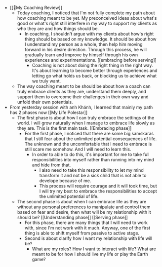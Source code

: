 - [[📝My Coaching Review]]
    - Today coaching, I noticed that I'm not fully complete my path about how coaching meant to be yet. My preconceived ideas about what's good or what's right still interfere in my way to support my clients as who they are and how things should be.
        - In coaching, I shouldn't argue with my clients about how's right thing should be based on my knowledge. It should be about how I understand my person as a whole, then help him moving forward in his desire direction. Through this process, he will gradually learn and improve by himself through his own experiences and experimentations. [[embracing before serving]]
            - Coaching is not about doing the right thing in the right way. It's about learning to become better through experiences and letting go what holds us back, or blocking us to achieve what we truly want.
    - The way coaching meant to be should be about how a coach can truly embrace clients as they are, understand them deeply, and support them to overcome their challenges in their own way and unfold their own potentials.
- From yesterday session with anh Khánh, I learned that mainly my path has 2 phases now [[My Life Polestar]]
    - The first phase is about how I can truly embrace the settings of the world. I will grow naturally when I manage to embrace life slowly as they are. This is the first main  task. [[Embracing phase]]
        - For the first phase, I noticed that there are some big samskaras that I still fear about the unlimited potential consequences of life. The unknown and the uncomfortable that I need to embrace is still scare me somehow. And I will need to learn this.
            - In order to able to do this, it's important for me to take full responsibilities into myself rather than running into my mind and hide from that. 
                - I also need to take this responsibility to let my mind transform it and not be a sick child that is not able to develope because of me.
                - This process will require courage and it will took time, but I will try my best to embrace the responsibilities to accept the unlimited potential of life.
    - The second phase is about when I can embrace life as they are without any personal preferences to manipulate and control them based on fear and desire, then what will be my relationship with it should be? [[Understanding phase]] [[Serving phase]]
        - For this phase, there are many things that I will need to work with, since I'm not work with it much. Anyway, one of the first thing is able to shift myself from passive to active stage. 
        - Second is about clarify how I want my relationship with life will be?
            - What are my roles? How I want to interact with life? What are meant to be for how I should live my life or play the Earth game?
